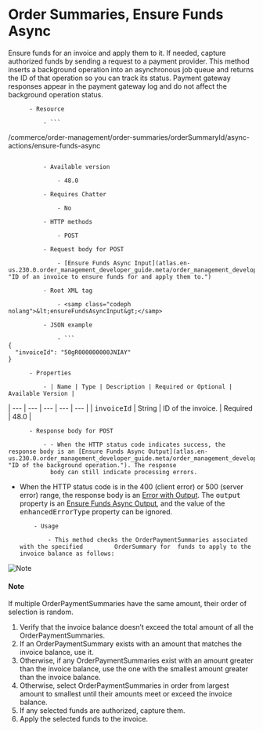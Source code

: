 # Order Summaries, Ensure Funds Async

Ensure funds for an invoice and apply them to it. If needed, capture
      authorized funds by sending a request to a payment provider. This method inserts a background
      operation into an asynchronous job queue and returns the ID of that operation so you can track
      its status. Payment gateway responses appear in the payment gateway log and do not affect the
      background operation status.

          - Resource

              - ```
/commerce/order-management/order-summaries/orderSummaryId/async-actions/ensure-funds-async
```

          - Available version

              - 48.0

          - Requires Chatter

              - No

          - HTTP methods

              - POST

          - Request body for POST

              - [Ensure Funds Async Input](atlas.en-us.230.0.order_management_developer_guide.meta/order_management_developer_guide/connect_requests_ensure_funds_async_input.htm "ID of an invoice to ensure funds for and apply them to.")

          - Root XML tag

              - <samp class="codeph nolang">&lt;ensureFundsAsyncInput&gt;</samp>

          - JSON example

              - ```
{
  "invoiceId": "50gR000000000JNIAY"
}
```

          - Properties

              - | Name | Type | Description | Required or Optional | Available Version |
| --- | --- | --- | --- | --- |
| <samp class="codeph nolang">invoiceId</samp> | String | ID of the invoice. | Required | 48.0 |

          - Response body for POST

              - - When the HTTP status code indicates success, the response body is an [Ensure Funds Async Output](atlas.en-us.230.0.order_management_developer_guide.meta/order_management_developer_guide/connect_responses_ensure_funds_async_output.htm "ID of the background operation."). The response
                body can still indicate processing errors.
- When the HTTP status code is in the 400 (client error) or 500 (server error)
                range, the response body is an [Error with Output](atlas.en-us.230.0.order_management_developer_guide.meta/order_management_developer_guide/connect_responses_error_with_output.htm "Contains extra information about errors. In rare cases, an error message isn't enough to describe the reason for a failure. For example, when a conflicting precondition exists, the error result can include the information about the cause of the conflict."). The <samp class="codeph nolang">output</samp> property is an [Ensure Funds Async Output](atlas.en-us.230.0.order_management_developer_guide.meta/order_management_developer_guide/connect_responses_ensure_funds_async_output.htm "ID of the background operation."), and the value
                of the <samp class="codeph nolang">enhancedErrorType</samp> property can be
                ignored.

          - Usage

              - This method checks the OrderPaymentSummaries associated with the specified         OrderSummary for  funds to apply to the invoice balance as follows:

![Note](/docs/resources/img/en-us/230.0?doc_id=images%2Ficon_note.png&folder=order_management_developer_guide)

#### Note

If multiple OrderPaymentSummaries have the same amount, their order of         selection is random.

1. Verify that the invoice balance doesn’t exceed the total amount of all the
          OrderPaymentSummaries.
2. If an OrderPaymentSummary exists with an amount that matches the invoice balance, use
          it.
3. Otherwise, if any OrderPaymentSummaries exist with an amount greater than the invoice
          balance, use the one with the smallest amount greater than the invoice balance.
4. Otherwise, select OrderPaymentSummaries in order from largest amount to smallest until
          their amounts meet or exceed the invoice balance.
5. If any selected funds are authorized, capture them.
6. Apply the selected funds to the invoice.